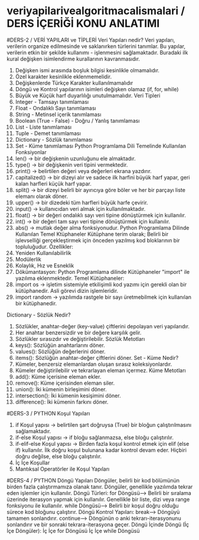 # veriyapilarivealgoritmacalismalari / DERS İÇERİĞİ KONU ANLATIMI 

#DERS-2 /  VERİ YAPILARI ve TİPLERİ
Veri Yapıları nedir? Veri yapıları, verilerin organize edilmesinde ve saklanırken türlerini tanımlar. Bu yapılar, verilerin etkin bir şekilde kullanımı - işlenmesini sağlamaktadır.
Buradaki ilk kural değişken isimlendirme kurallarının kavranmasıdır.
1.	Değişken ismi arasında boşluk bilgisi kesinlikle olmamalıdır.
2.	Özel karakter kesinlikle eklenmemelidir.
3.	Değişkenlerde Türkçe Karakter kullanılmamalıdır
4.	Döngü ve Kontrol yapılarının isimleri değişken olamaz (if, for, while)
5.	Büyük ve Küçük harf duyarlılığı unutulmamalıdır.
Veri Tipleri
1.	Integer - Tamsayı tanımlaması
2.	Float - Ondalıklı Sayı tanımlaması
3.	String - Metinsel içerik tanımlaması
4.	Boolean (True - False) - Doğru / Yanlış tanımlaması
5.	List - Liste tanımlaması
6.	Tuple - Demet tanımlaması
7.	Dictionary - Sözlük tanımlaması
8.	Set - Küme tanımlaması
Python Programlama Dili Temelinde Kullanılan Fonksiyonlar
1.	len() -> bir değişkenin uzunluğunu ele almaktadır.
2.	type() -> bir değişkenin veri tipini vermektedir.
3.	print() -> belirtilen değeri veya değerleri ekrana yazdırır.
4.	capitalized() -> bir dizeyi alır ve sadece ilk harfini büyük harf yapar, geri kalan harfleri küçük harf yapar.
5.	split() -> bir dizeyi belirli bir ayırıcıya göre böler ve her bir parçayı liste elemanı olarak döner.
6.	upper() -> bir dizedeki tüm harfleri büyük harfe çevirir.
7.	input() -> kullanıcıdan veri almak için kullanılmaktadır.
8.	float() -> bir değeri ondalıklı sayı veri tipine dönüştürmek için kullanılır.
9.	int() -> bir değeri tam sayı veri tipine dönüştürmek için kullanılır.
10.	abs() -> mutlak değer alma fonksiyonudur.
Python Programlama Dilinde Kullanılan Temel Ktüphaneler
Kütüphane terim olarak; Belirli bir işlevselliği gerçekleştirmek için önceden yazılmış kod bloklarının bir topluluğudur.
Özellikler:
1.	Yeniden Kullanılabilirlik
2.	Modülerlik
3.	Kolaylık, Hız ve Esneklik
4.	Dökümantasyon:
Python Programlama dilinde Kütüphaneler "import" ile yazılıma eklenmektedir. Temel Kütüphaneler:
1.	import os -> işletim sistemiyle etkilişimli kod yazımı için gerekli olan bir kütüphanedir. Asli görevi dizin işlemleridir.
2.	import random -> yazılımda rastgele bir sayı üretmebilmek için kullanılan bir kütüphanedir.

Dictionary - Sözlük Nedir?
1.	Sözlükler, anahtar-değer (key-value) çiftlerini depolayan veri yapılarıdır.
2.	Her anahtar benzersizdir ve bir değere karşılık gelir.
3.	Sözlükler sırasızdır ve değiştirilebilir.
Sözlük Metotları
1.	keys(): Sözlüğün anahtarlarını döner.
2.	values(): Sözlüğün değerlerini döner.
3.	items(): Sözlüğün anahtar-değer çiftlerini döner.
Set - Küme Nedir?
1.	Kümeler, benzersiz elemanlardan oluşan sırasız koleksiyonlardır.
2.	Kümeler değiştirilebilir ve tekrarlayan eleman içermez.
Küme Metotları
1.	add(): Küme içerisine eleman ekler.
2.	remove(): Küme içerisinden eleman siler.
3.	union(): İki kümenin birleşimini döner.
4.	intersection(): İki kümenin kesişimini döner.
5.	difference(): İki kümenin farkını döner.


#DERS-3 / PYTHON Koşul Yapıları
1.	if Koşul yapısı -> belirtilen şart doğruysa (True) bir bloğun çalıştırılmasını sağlamaktadır.
2.	if-else Koşul yapısı -> if bloğu sağlanmazsa, else bloğu çalıştırılır.
3.	if-elif-else Koşul yapısı -> Birden fazla koşul kontrol etmek için elif (else if) kullanılır. İlk doğru koşul bulunana kadar kontrol devam eder. Hiçbiri doğru değilse, else bloğu çalıştırılır.
4.	İç İçe Koşullar
5.	Mantıksal Operatörler ile Koşul Yapıları

#DERS-4 / PYTHON Döngü Yapıları
Döngüler, belirli bir kod bölümünün birden fazla çalıştırmamıza olanak tanır. Döngüler, genellikle yazılımda tekrar eden işlemler için kullanılır.
Döngü Türleri:
for Döngüsü--> Belirli bir sıralama üzerinde iterasyon yapmak için kullanılır. Genellikle bir liste, dizi veya range fonksiyonu ile kullanılır.
while Döngüsü--> Belirli bir koşul doğru olduğu sürece kod bloğunu çalıştırır.
Döngü Kontrol Yapıları:
break--> Döngüyü tamamen sonlandırır.
continue--> Döngünün o anki tekrarı-iterasyonunu sonlandırır ve bir sonraki tekrara-iterasyona geçer.
Döngü İçinde Döngü (İç İçe Döngüler):
İç İçe for Döngüsü
İç İçe while Döngüsü
